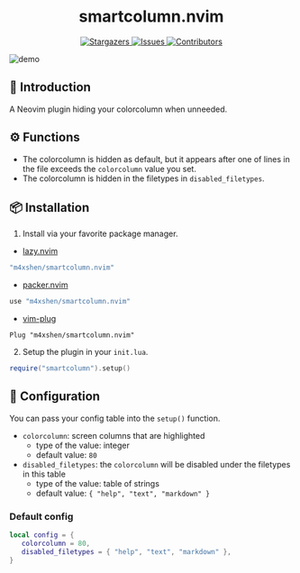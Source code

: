 <h1 align="center">
smartcolumn.nvim
</h1>

<p align="center">
<a href="https://github.com/m4xshen/smartcolumn.nvim/stargazers">
    <img
      alt="Stargazers"
      src="https://img.shields.io/github/stars/m4xshen/smartcolumn.nvim?style=for-the-badge&logo=starship&color=fae3b0&logoColor=d9e0ee&labelColor=282a36"
    />
  </a>
  <a href="https://github.com/m4xshen/smartcolumn.nvim/issues">
    <img
      alt="Issues"
      src="https://img.shields.io/github/issues/m4xshen/smartcolumn.nvim?style=for-the-badge&logo=gitbook&color=ddb6f2&logoColor=d9e0ee&labelColor=282a36"
    />
  </a>
  <a href="https://github.com/m4xshen/smartcolumn.nvim/contributors">
    <img
      alt="Contributors"
      src="https://img.shields.io/github/contributors/m4xshen/smartcolumn.nvim?style=for-the-badge&logo=opensourceinitiative&color=abe9b3&logoColor=d9e0ee&labelColor=282a36"
    />
  </a>
</p>

![demo](https://user-images.githubusercontent.com/74842863/219844450-37d96fe1-d15d-4aaf-ae57-1c6ce66d8cbc.gif)

## 📃 Introduction
  
A Neovim plugin hiding your colorcolumn when unneeded.

## ⚙️ Functions

- The colorcolumn is hidden as default, but it appears after one of lines in the file exceeds the `colorcolumn` value you set.
- The colorcolumn is hidden in the filetypes in `disabled_filetypes`.

## 📦 Installation

1. Install via your favorite package manager.

- [lazy.nvim](https://github.com/folke/lazy.nvim)
```Lua
"m4xshen/smartcolumn.nvim"
```

- [packer.nvim](https://github.com/wbthomason/packer.nvim)
```Lua
use "m4xshen/smartcolumn.nvim"
```

- [vim-plug](https://github.com/junegunn/vim-plug)
```VimL
Plug "m4xshen/smartcolumn.nvim"
```

2. Setup the plugin in your `init.lua`.
```Lua
require("smartcolumn").setup()
```

## 🔧 Configuration

You can pass your config table into the `setup()` function.

- `colorcolumn`: screen columns that are highlighted
  - type of the value: integer
  - default value: `80`
- `disabled_filetypes`: the `colorcolumn` will be disabled under the filetypes in this table
  - type of the value: table of strings
  - default value: `{ "help", "text", "markdown" }`
  
### Default config

```Lua
local config = {
   colorcolumn = 80,
   disabled_filetypes = { "help", "text", "markdown" },
}
```
